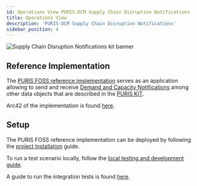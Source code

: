 ```yaml
---
id: Operations View PURIS-DCM Supply Chain Disruption Notifications
title: Operations View
description: 'PURIS-DCM Supply Chain Disruption Notifications'
sidebar_position: 4
---
```


![Supply Chain Disruption Notifications kit banner](img/supply-chain-disruption-notification/supply-chain-disruption-notification-logo.drawio.svg)

## Reference Implementation

The [PURIS FOSS reference implementation](https://github.com/eclipse-tractusx/puris/tree/main/docs) serves as an application allowing to send and receive [Demand and Capacity Notifications](https://github.com/eclipse-tractusx/sldt-semantic-models/blob/main/io.catenax.demand_and_capacity_notification/2.0.0/DemandAndCapacityNotification.ttl) among other data objects that are described in the [PURIS KIT](https://eclipse-tractusx.github.io/docs-kits/kits/PURIS%20Kit/Software%20Development%20View/Software%20Development%20PURIS%20Kit).

Arc42 of the implementation is found [here](https://github.com/eclipse-tractusx/puris/blob/main/docs/architecture/Index.md).

## Setup

The PURIS FOSS reference implementation can be deployed by following the [project Installation](https://github.com/eclipse-tractusx/puris/blob/29a20f9ea38e1eb54a9d9c938b94b57dfc898c32/INSTALL.md) guide.

To run a test scenario locally, follow the [local testing and development guide](https://github.com/eclipse-tractusx/puris/blob/29a20f9ea38e1eb54a9d9c938b94b57dfc898c32/local/INSTALL.md).

A guide to run the integration tests is found [here](https://github.com/eclipse-tractusx/puris/blob/29a20f9ea38e1eb54a9d9c938b94b57dfc898c32/local/postman/README.md).
